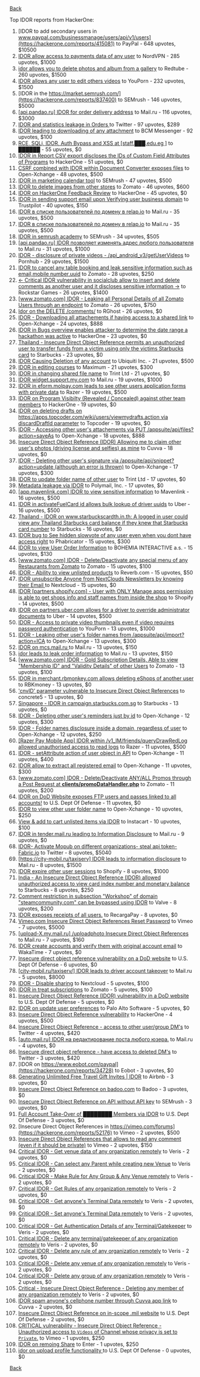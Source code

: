 [Back](../README.md)

Top IDOR reports from HackerOne:

1. [IDOR to add secondary users in www.paypal.com/businessmanage/users/api/v1/users](https://hackerone.com/reports/415081) to PayPal - 648 upvotes, $10500
2. [IDOR allow access to payments data of any user](https://hackerone.com/reports/751577) to NordVPN - 285 upvotes, $1000
3. [idor allows you to delete photos and album from a gallery](https://hackerone.com/reports/380410) to Redtube - 260 upvotes, $1500
4. [IDOR allows any user to edit others videos](https://hackerone.com/reports/681473) to YouPorn - 232 upvotes, $1500
5. [IDOR in the https://market.semrush.com/](https://hackerone.com/reports/837400) to SEMrush - 146 upvotes, $5000
6. [[api.pandao.ru] IDOR for order delivery address](https://hackerone.com/reports/723461) to Mail.ru - 116 upvotes, $3000
7. [IDOR and statistics leakage in Orders ](https://hackerone.com/reports/544329) to Twitter - 97 upvotes, $289
8. [IDOR leading to downloading of any attachment](https://hackerone.com/reports/668439) to BCM Messenger - 92 upvotes, $100
9. [RCE, SQLi, IDOR, Auth Bypass and XSS at [staff.███.edu.eg ]](https://hackerone.com/reports/404874) to ██████ - 55 upvotes, $0
10. [IDOR in Report CSV export discloses the IDs of Custom Field Attributes of Programs](https://hackerone.com/reports/510759) to HackerOne - 51 upvotes, $0
11. [CSRF combined with IDOR within Document Converter exposes files](https://hackerone.com/reports/398316) to Open-Xchange - 48 upvotes, $500
12. [IDOR in marketing calendar tool](https://hackerone.com/reports/797685) to SEMrush - 47 upvotes, $500
13. [IDOR to delete images from other stores](https://hackerone.com/reports/404797) to Zomato - 46 upvotes, $600
14. [IDOR on HackerOne Feedback Review](https://hackerone.com/reports/262661) to HackerOne - 45 upvotes, $0
15. [IDOR in sending support email upon Verifying user business domain](https://hackerone.com/reports/592090) to Trustpilot - 40 upvotes, $150
16. [IDOR в списке пользователей по домену в relap.io](https://hackerone.com/reports/739752) to Mail.ru - 35 upvotes, $500
17. [IDOR в списке пользователей по домену в relap.io](https://hackerone.com/reports/739752) to Mail.ru - 35 upvotes, $500
18. [IDOR in semrush academy](https://hackerone.com/reports/783708) to SEMrush - 34 upvotes, $505
19. [[api.pandao.ru] IDOR позволяет изменять адрес любого пользователя](https://hackerone.com/reports/484339) to Mail.ru - 31 upvotes, $1000
20. [IDOR - disclosure of private videos - /api_android_v3/getUserVideos](https://hackerone.com/reports/186279) to Pornhub - 29 upvotes, $1500
21. [IDOR to cancel any table booking and leak sensitive information such as email,mobile number,uuid](https://hackerone.com/reports/265258) to Zomato - 28 upvotes, $250
22. [\<- Critical IDOR vulnerability in socialclub allow to insert and delete comments as another user and it discloses sensitive information -\>](https://hackerone.com/reports/204292) to Rockstar Games - 26 upvotes, $1400
23. [[www.zomato.com] IDOR - Leaking all Personal Details of all Zomato Users through an endpoint](https://hackerone.com/reports/269937) to Zomato - 26 upvotes, $750
24. [Idor on the DELETE /comments/](https://hackerone.com/reports/861849) to RGhost - 26 upvotes, $0
25. [IDOR - Downloading all attachements if having access to a shared link](https://hackerone.com/reports/194790) to Open-Xchange - 24 upvotes, $888
26. [IDOR in Bugs overview enables attacker to determine the date range a hackathon was active](https://hackerone.com/reports/663431) to HackerOne - 23 upvotes, $0
27. [Thailand - Insecure Direct Object Reference permits an unauthorized user to transfer funds from a victim using only the victims Starbucks card](https://hackerone.com/reports/766437) to Starbucks - 23 upvotes, $0
28. [IDOR Causing Deletion of any account](https://hackerone.com/reports/156537) to Ubiquiti Inc. - 21 upvotes, $500
29. [IDOR in editing courses](https://hackerone.com/reports/227522) to Maximum - 21 upvotes, $300
30. [IDOR in changing shared file name](https://hackerone.com/reports/547663) to Trint Ltd - 21 upvotes, $0
31. [IDOR widget.support.my.com](https://hackerone.com/reports/328337) to Mail.ru - 19 upvotes, $1000
32. [IDOR in eform.molpay.com leads to see other users application forms with private data](https://hackerone.com/reports/790829) to Razer - 19 upvotes, $500
33. [IDOR on Program Visibilty (Revealed / Concealed) against other team members](https://hackerone.com/reports/291721) to HackerOne - 19 upvotes, $0
34. [IDOR on deleting drafts on https://apps.topcoder.com/wiki/users/viewmydrafts.action via discardDraftId parameter](https://hackerone.com/reports/868590) to Topcoder - 19 upvotes, $0
35. [IDOR - Accessing other user's attachements via PUT /appsuite/api/files?action=saveAs](https://hackerone.com/reports/204984) to Open-Xchange - 18 upvotes, $888
36. [Insecure Direct Object Reference (IDOR) Allowing me to claim other user's photos (driving license and selfies) as mine](https://hackerone.com/reports/268167) to Cuvva - 18 upvotes, $0
37. [IDOR - Deleting other user's signature via /appsuite/api/snippet?action=update (although an error is thrown)](https://hackerone.com/reports/199321) to Open-Xchange - 17 upvotes, $300
38. [IDOR to update folder name of other user](https://hackerone.com/reports/587687) to Trint Ltd - 17 upvotes, $0
39. [Metadata leakage via IDOR](https://hackerone.com/reports/762707) to Polymail, Inc. - 17 upvotes, $0
40. [[app.mavenlink.com] IDOR to view sensitive information](https://hackerone.com/reports/283419) to Mavenlink - 16 upvotes, $500
41. [IDOR in activateFuelCard id allows bulk lookup of driver uuids](https://hackerone.com/reports/254151) to Uber - 16 upvotes, $500
42. [Thailand - IDOR on www.starbuckscardth.in.th: A logged in user could view any Thailand Starbucks card balance if they knew that Starbucks card number](https://hackerone.com/reports/858662) to Starbucks - 16 upvotes, $0
43. [IDOR bug to See hidden slowvote of any user even when you dont have access right](https://hackerone.com/reports/661978) to Phabricator - 15 upvotes, $300
44. [IDOR to view User Order Information](https://hackerone.com/reports/287789) to BOHEMIA INTERACTIVE a.s. - 15 upvotes, $130
45. [[www.zomato.com] IDOR - Delete/Deactivate any special menu of any Restaurants from Zomato](https://hackerone.com/reports/264919) to Zomato - 15 upvotes, $100
46. [IDOR - Ability to view unlisted products](https://hackerone.com/reports/172545) to Reverb.com - 15 upvotes, $50
47. [IDOR unsubscribe Anyone from NextClouds Newsletters by knowing their Email ](https://hackerone.com/reports/230328) to Nextcloud - 15 upvotes, $0
48. [IDOR [partners.shopify.com] - User with ONLY Manage apps permission is able to get shops info and staff names from inside the shop](https://hackerone.com/reports/243943) to Shopify - 14 upvotes, $500
49. [IDOR on partners.uber.com allows for a driver to override administrator documents](https://hackerone.com/reports/194594) to Uber - 14 upvotes, $500
50. [IDOR - Access to private video thumbnails even if video requires password authentication](https://hackerone.com/reports/197114) to YouPorn - 13 upvotes, $1000
51. [IDOR - Leaking other user's folder names from /appsuite/api/import?action=ICA](https://hackerone.com/reports/199281) to Open-Xchange - 13 upvotes, $300
52. [IDOR on mcs.mail.ru ](https://hackerone.com/reports/312555) to Mail.ru - 13 upvotes, $150
53. [idor leads to leak order information](https://hackerone.com/reports/791289) to Mail.ru - 13 upvotes, $150
54. [[www.zomato.com] IDOR - Gold Subscription Details, Able to view "Membership ID" and "Validity Details" of other Users](https://hackerone.com/reports/344145) to Zomato - 13 upvotes, $100
55. [IDOR in merchant.rbmonkey.com allows deleting eShops of another user](https://hackerone.com/reports/281296) to RBKmoney - 13 upvotes, $0
56. ['cnvID' parameter vulnerable to Insecure Direct Object References](https://hackerone.com/reports/265284) to concrete5 - 13 upvotes, $0
57. [Singapore - IDOR in campaign.starbucks.com.sg](https://hackerone.com/reports/783332) to Starbucks - 13 upvotes, $0
58. [IDOR - Deleting other user's reminders just by id](https://hackerone.com/reports/198969) to Open-Xchange - 12 upvotes, $300
59. [IDOR - Folder names disclosure inside a domain, regardless of user](https://hackerone.com/reports/194574) to Open-Xchange - 12 upvotes, $250
60. [[Razer Pay Mobile App] IDOR within /v1_IM/friends/queryDrawRedLog allowed unauthorised access to read logs](https://hackerone.com/reports/754044) to Razer - 11 upvotes, $500
61. [IDOR - setAttribute action of user object in API](https://hackerone.com/reports/285432) to Open-Xchange - 11 upvotes, $400
62. [IDOR allow to extract all registered email](https://hackerone.com/reports/302485) to Open-Xchange - 11 upvotes, $300
63. [[www.zomato.com] IDOR - Delete/Deactivate ANY/ALL Promos through a Post Request at **clients/promoDataHandler.php**](https://hackerone.com/reports/264754) to Zomato - 11 upvotes, $200
64. [IDOR on DoD Website exposes FTP users and passes linked to all accounts!](https://hackerone.com/reports/228383) to U.S. Dept Of Defense - 11 upvotes, $0
65. [IDOR to view other user folder name](https://hackerone.com/reports/333767) to Open-Xchange - 10 upvotes, $250
66. [View & add to cart unlisted items via IDOR](https://hackerone.com/reports/344284) to Instacart - 10 upvotes, $100
67. [IDOR in tender.mail.ru leading to Information Disclosure](https://hackerone.com/reports/226640) to Mail.ru - 9 upvotes, $0
68. [IDOR- Activate Mopub on different organizations- steal api token- Fabric.io](https://hackerone.com/reports/95552) to Twitter - 8 upvotes, $5040
69. [[https://city-mobil.ru/taxiserv] IDOR leads to information disclosure](https://hackerone.com/reports/746513) to Mail.ru - 8 upvotes, $1500
70. [IDOR expire other user sessions](https://hackerone.com/reports/56511) to Shopify - 8 upvotes, $1000
71. [India - An Insecure Direct Object Reference (IDOR) allowed unauthorized access to view card index number and monetary balance](https://hackerone.com/reports/701160) to Starbucks - 8 upvotes, $250
72. [Comment restriction in subsection "Workshop" of domain "steamcommunity.com" can be bypassed using IDOR](https://hackerone.com/reports/365504) to Valve - 8 upvotes, $200
73. [IDOR exposes receipts of all users.](https://hackerone.com/reports/283407) to RecargaPay - 8 upvotes, $0
74. [Vimeo.com Insecure Direct Object References Reset Password](https://hackerone.com/reports/42587) to Vimeo - 7 upvotes, $5000
75. [[upload-X.my.mail.ru] /uploadphoto Insecure Direct Object References](https://hackerone.com/reports/140548) to Mail.ru - 7 upvotes, $160
76. [IDOR create accounts and verify them with original account email](https://hackerone.com/reports/244636) to WakaTime - 7 upvotes, $0
77. [Insecure direct object reference vulnerability on a DoD website](https://hackerone.com/reports/184933) to U.S. Dept Of Defense - 6 upvotes, $0
78. [[city-mobil.ru/taxiserv/] IDOR leads to driver account takeover](https://hackerone.com/reports/751281) to Mail.ru - 5 upvotes, $8000
79. [IDOR - Disable sharing](https://hackerone.com/reports/153905) to Nextcloud - 5 upvotes, $100
80. [IDOR in treat subscriptions](https://hackerone.com/reports/313050) to Zomato - 5 upvotes, $100
81. [Insecure Direct Object Reference (IDOR) vulnerability in a DoD website](https://hackerone.com/reports/207099) to U.S. Dept Of Defense - 5 upvotes, $0
82. [IDOR on update user preferences](https://hackerone.com/reports/854290) to Palo Alto Software - 5 upvotes, $0
83. [Insecure Direct Object Reference vulnerability](https://hackerone.com/reports/46397) to HackerOne - 4 upvotes, $500
84. [Insecure Direct Object Reference - access to other user/group DM's](https://hackerone.com/reports/53858) to Twitter - 4 upvotes, $420
85. [[auto.mail.ru] IDOR на редактирование поста любого юзера.](https://hackerone.com/reports/651966) to Mail.ru - 4 upvotes, $0
86. [Insecure direct object reference - have access to deleted DM's](https://hackerone.com/reports/52646) to Twitter - 3 upvotes, $420
87. [IDOR  on https://www.eobot.com/paypal](https://hackerone.com/reports/34728) to Eobot - 3 upvotes, $0
88. [Generating Unlimited Free Travel Gift Invites | IDOR](https://hackerone.com/reports/49499) to Airbnb - 3 upvotes, $0
89. [Insecure Direct Object Reference on badoo.com](https://hackerone.com/reports/126861) to Badoo - 3 upvotes, $0
90. [Insecure Direct Object Reference on API without API key](https://hackerone.com/reports/284963) to SEMrush - 3 upvotes, $0
91. [Full Account Take-Over of ████████ Members via IDOR](https://hackerone.com/reports/847452) to U.S. Dept Of Defense - 3 upvotes, $0
92. [Insecure Direct Object References in https://vimeo.com/forums](https://hackerone.com/reports/52176) to Vimeo - 2 upvotes, $500
93. [Insecure Direct Object References that allows to read any comment (even if it should be private)](https://hackerone.com/reports/52181) to Vimeo - 2 upvotes, $150
94. [Critical IDOR - Get venue data of any organization remotely](https://hackerone.com/reports/120305) to Veris - 2 upvotes, $0
95. [Critical IDOR - Can select any Parent while creating new Venue](https://hackerone.com/reports/120312) to Veris - 2 upvotes, $0
96. [Critical IDOR - Make Rule for Any Group & Any Venue remotely](https://hackerone.com/reports/120318) to Veris - 2 upvotes, $0
97. [Critical IDOR - Get Rules of any organization remotely](https://hackerone.com/reports/120314) to Veris - 2 upvotes, $0
98. [Critical IDOR - Get anyone's Terminal Data remotely](https://hackerone.com/reports/120289) to Veris - 2 upvotes, $0
99. [Critical IDOR - Set anyone's Terminal Data remotely](https://hackerone.com/reports/120291) to Veris - 2 upvotes, $0
100. [Critical IDOR - Get Authentication Details of any Terminal/Gatekeeper](https://hackerone.com/reports/120293) to Veris - 2 upvotes, $0
101. [Critical IDOR - Delete any terminal/gatekeeper of any organization remotely](https://hackerone.com/reports/120288) to Veris - 2 upvotes, $0
102. [Critical IDOR - Delete any rule of any organization remotely](https://hackerone.com/reports/120126) to Veris - 2 upvotes, $0
103. [Critical IDOR - Delete any venue of any organization remotely](https://hackerone.com/reports/120123) to Veris - 2 upvotes, $0
104. [Critical IDOR - Delete any group of any organization remotely](https://hackerone.com/reports/120121) to Veris - 2 upvotes, $0
105. [Critical - Insecure Direct Object Reference - Deleting any member of any organization remotely](https://hackerone.com/reports/120115) to Veris - 2 upvotes, $0
106. [IDOR spam anyone's cellphone number through Cuvva app link](https://hackerone.com/reports/232562) to Cuvva - 2 upvotes, $0
107. [Insecure Direct Object Reference on in-scope .mil website](https://hackerone.com/reports/230026) to U.S. Dept Of Defense - 2 upvotes, $0
108. [CRITICAL vulnerability - Insecure Direct Object Reference - Unauthorized access to `Videos` of Channel whose privacy is set to `Private`.](https://hackerone.com/reports/45960) to Vimeo - 1 upvotes, $250
109. [IDOR on remoing Share](https://hackerone.com/reports/85720) to Enter - 1 upvotes, $250
110. [idor on upload profile functionality ](https://hackerone.com/reports/741683) to U.S. Dept Of Defense - 0 upvotes, $0


[Back](../README.md)